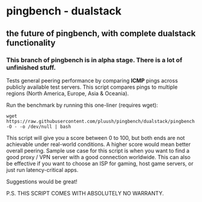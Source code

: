 # pingbench - dualstack

## the future of pingbench, with complete dualstack functionality

### This branch of pingbench is in alpha stage. There is a lot of unfinished stuff.
    
Tests general peering performance by comparing **ICMP** pings across publicly available test servers.
This script compares pings to multiple regions (North America, Europe, Asia & Oceania).

Run the benchmark by running this one-liner (requires wget):

    wget https://raw.githubusercontent.com/pluush/pingbench/dualstack/pingbench.sh -O - -o /dev/null | bash

This script will give you a score between 0 to 100, but both ends are not achievable under real-world conditions.
A higher score would mean better overall peering. Sample use case for this script is when you want to find a good proxy / VPN server with a good connection worldwide. This can also be effective if you want to choose an ISP for gaming, host game servers, or just run latency-critical apps.

Suggestions would be great!

P.S. THIS SCRIPT COMES WITH ABSOLUTELY NO WARRANTY.
